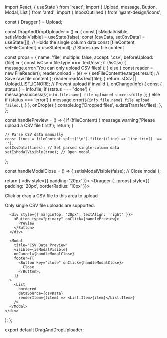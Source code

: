 import React, { useState } from 'react';
import { Upload, message, Button, Modal, List } from 'antd';
import { InboxOutlined } from '@ant-design/icons';

const { Dragger } = Upload;

const DragAndDropUploader = () => {
  const [isModalVisible, setIsModalVisible] = useState(false);
  const [csvData, setCsvData] = useState([]); // Holds the single column data
  const [fileContent, setFileContent] = useState(null); // Stores raw file content

  const props = {
    name: 'file',
    multiple: false,
    accept: '.csv',
    beforeUpload: (file) => {
      const isCsv = file.type === 'text/csv';
      if (!isCsv) {
        message.error('You can only upload CSV files!');
      } else {
        const reader = new FileReader();
        reader.onload = (e) => {
          setFileContent(e.target.result); // Save raw file content
        };
        reader.readAsText(file);
      }
      return isCsv || Upload.LIST_IGNORE; // Prevent upload if invalid
    },
    onChange(info) {
      const { status } = info.file;
      if (status === 'done') {
        message.success(`${info.file.name} file uploaded successfully.`);
      } else if (status === 'error') {
        message.error(`${info.file.name} file upload failed.`);
      }
    },
    onDrop(e) {
      console.log('Dropped files', e.dataTransfer.files);
    },
  };

  const handlePreview = () => {
    if (!fileContent) {
      message.warning('Please upload a CSV file first!');
      return;
    }

    // Parse CSV data manually
    const lines = fileContent.split('\n').filter((line) => line.trim() !== '');
    setCsvData(lines); // Set parsed single-column data
    setIsModalVisible(true); // Open modal
  };

  const handleModalClose = () => {
    setIsModalVisible(false); // Close modal
  };

  return (
    <div style={{ padding: '20px' }}>
      <Dragger {...props} style={{ padding: '20px', borderRadius: '10px' }}>
        <p className="ant-upload-drag-icon">
          <InboxOutlined />
        </p>
        <p className="ant-upload-text">Click or drag a CSV file to this area to upload</p>
        <p className="ant-upload-hint">Only single CSV file uploads are supported.</p>
      </Dragger>

      <div style={{ marginTop: '20px', textAlign: 'right' }}>
        <Button type="primary" onClick={handlePreview}>
          Preview
        </Button>
      </div>

      <Modal
        title="CSV Data Preview"
        visible={isModalVisible}
        onCancel={handleModalClose}
        footer={[
          <Button key="close" onClick={handleModalClose}>
            Close
          </Button>,
        ]}
      >
        <List
          bordered
          dataSource={csvData}
          renderItem={(item) => <List.Item>{item}</List.Item>}
        />
      </Modal>
    </div>
  );
};

export default DragAndDropUploader;